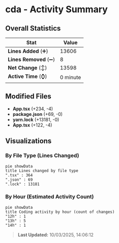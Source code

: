 # cda - Activity Summary 

## Overall Statistics

| Stat                   | Value                                                             |
| ---------------------- | ----------------------------------------------------------------- |
| **Lines Added** (➕)   | 13606                                          |
| **Lines Removed** (➖) | 8                                        |
| **Net Change** (↕)    | 13598                |
| **Active Time** (⌚)   | 0 minute |


## Modified Files
- **App.tsx** (+234, -4)
- **package.json** (+69, -0)
- **yarn.lock** (+13181, -0)
- **App.tsx** (+122, -4)

## Visualizations

### By File Type (Lines Changed)

```mermaid
pie showData
title Lines changed by file type
".tsx" : 364
".json" : 69
".lock" : 13181
```

### By Hour (Estimated Activity Count)

```mermaid
pie showData
title Coding activity by hour (count of changes)
"12h" : 1
"13h" : 5
"14h" : 1
```


> **Last Updated:** 10/03/2025, 14:06:12